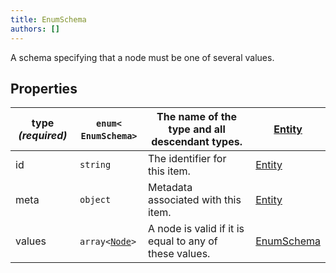```yaml
---
title: EnumSchema
authors: []
---
```


A schema specifying that a node must be one of several values.

## Properties

| **type _(required)_** | `enum<`​`EnumSchema`​`>`           | The name of the type and all descendant types.         | [Entity](./Entity.html)         |
| --------------------- | ---------------------------------- | ------------------------------------------------------ | ------------------------------- |
| id                    | `string`                           | The identifier for this item.                          | [Entity](./Entity.html)         |
| meta                  | `object`                           | Metadata associated with this item.                    | [Entity](./Entity.html)         |
| values                | `array<`​[`Node`](./Node.html)​`>` | A node is valid if it is equal to any of these values. | [EnumSchema](./EnumSchema.html) |
